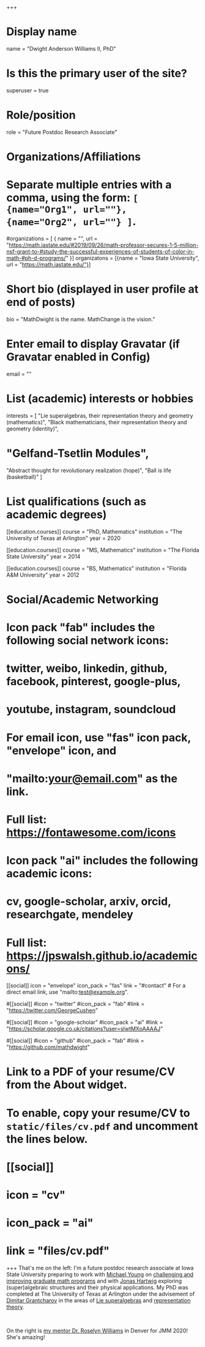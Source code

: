 +++
# Display name
name = "Dwight Anderson Williams II, PhD"

# Is this the primary user of the site?
superuser = true

# Role/position
role = "Future Postdoc Research Associate"

# Organizations/Affiliations
#   Separate multiple entries with a comma, using the form: `[ {name="Org1", url=""}, {name="Org2", url=""} ]`.
#organizations = [ { name = "", url = "https://math.iastate.edu/#2019/09/26/math-professor-secures-1-5-million-nsf-grant-to-#study-the-successful-experiences-of-students-of-color-in-math-#ph-d-programs/" }]
organizatons = [{name = "Iowa State University", url = "https://math.iastate.edu/"}]

# Short bio (displayed in user profile at end of posts)
bio = "MathDwight is the name. MathChange is the vision."

# Enter email to display Gravatar (if Gravatar enabled in Config)
email = ""

# List (academic) interests or hobbies
interests = [
  "Lie superalgebras, their representation theory and geometry (mathematics)",
  "Black mathematicians, their representation theory and geometry (identity)",
  # "Gelfand-Tsetlin Modules",
  "Abstract thought for revolutionary realization (hope)",
  "Ball is life (basketball)"
]

# List qualifications (such as academic degrees)
[[education.courses]]
  course = "PhD, Mathematics"
  institution = "The University of Texas at Arlington"
  year = 2020

[[education.courses]]
  course = "MS, Mathematics"
  institution = "The Florida State University"
  year = 2014

[[education.courses]]
  course = "BS, Mathematics"
  institution = "Florida A&M University"
  year = 2012

# Social/Academic Networking
#
# Icon pack "fab" includes the following social network icons:
#
#   twitter, weibo, linkedin, github, facebook, pinterest, google-plus,
#   youtube, instagram, soundcloud
#
#   For email icon, use "fas" icon pack, "envelope" icon, and
#   "mailto:your@email.com" as the link.
#
#   Full list: https://fontawesome.com/icons
#
# Icon pack "ai" includes the following academic icons:
#
#   cv, google-scholar, arxiv, orcid, researchgate, mendeley
#
#   Full list: https://jpswalsh.github.io/academicons/

[[social]]
  icon = "envelope"
  icon_pack = "fas"
  link = "#contact"  # For a direct email link, use "mailto:test@example.org".

#[[social]]
  #icon = "twitter"
  #icon_pack = "fab"
  #link = "https://twitter.com/GeorgeCushen"

#[[social]]
  #icon = "google-scholar"
  #icon_pack = "ai"
  #link = "https://scholar.google.co.uk/citations?user=sIwtMXoAAAAJ"

#[[social]]
  #icon = "github"
  #icon_pack = "fab"
  #link = "https://github.com/mathdwight"

# Link to a PDF of your resume/CV from the About widget.
# To enable, copy your resume/CV to `static/files/cv.pdf` and uncomment the lines below.
# [[social]]
#   icon = "cv"
#   icon_pack = "ai"
#   link = "files/cv.pdf"

+++
That's me on the left: I'm a future postdoc research associate at Iowa State University preparing to work with [Michael Young](https://orion.math.iastate.edu/myoung/) on [challenging and improving graduate math programs](https://www.nsf.gov/awardsearch/showAward?AWD_ID=1920753&HistoricalAwards=false) and with [Jonas Hartwig](http://jthartwig.net/) exploring (super)algebraic structures and their physical applications. My PhD was completed at The University of Texas at Arlington under the advisement of [Dimitar Grantcharov](http://wweb.uta.edu/faculty/grandim/) in the areas of [Lie superalgebras](files/DictionaryOnLieSuperalgebras_Frappat.pdf#defLiesuper) and [representation theory](http://math.mit.edu/research/pure/representation.php).
<!--See my [vita](https://mathdwight.com/files/DWilliamsII_CV_2020.pdf) for progress in this journey.--> <br>
On the right is [my mentor Dr. Roselyn Williams](http://famu.edu/index.cfm?math&RoselynPublication) in Denver for JMM 2020! She's amazing!
